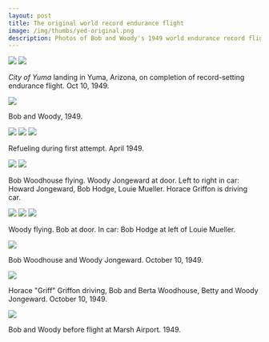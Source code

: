 ```yaml
--- 
layout: post
title: The original world record endurance flight
image: /img/thumbs/yed-original.png
description: Photos of Bob and Woody's 1949 world endurance record flight. 
---
```


 <img src="https://jenner.smugmug.com/Yuma-Endurance-Days/1949-World-Record-Flight/i-CQwbK2Z/0/M/originals-1-M.jpg">

 <img src="https://jenner.smugmug.com/Yuma-Endurance-Days/1949-World-Record-Flight/i-28kDGg5/0/M/originals-13-M.jpg">

<em>City of Yuma</em> landing in Yuma, Arizona, on completion of record-setting endurance flight. 
Oct 10, 1949.

 <img src="https://jenner.smugmug.com/Yuma-Endurance-Days/1949-World-Record-Flight/i-Sx4sk8J/0/M/originals-10-M.jpg">

Bob and Woody, 1949.

 <img src="https://jenner.smugmug.com/Yuma-Endurance-Days/1949-World-Record-Flight/i-2J5H6Rc/0/M/originals-11-M.jpg">

 <img src="https://jenner.smugmug.com/Yuma-Endurance-Days/1949-World-Record-Flight/i-dK26b6K/0/M/originals-12-M.jpg">

 <img src="https://jenner.smugmug.com/Yuma-Endurance-Days/1949-World-Record-Flight/i-28kDGg5/0/M/originals-13-M.jpg">

Refueling during first attempt. April 1949.

 <img src="https://jenner.smugmug.com/Yuma-Endurance-Days/1949-World-Record-Flight/i-sXLJpgt/0/M/originals-2-M.jpg">

 <img src="https://jenner.smugmug.com/Yuma-Endurance-Days/1949-World-Record-Flight/i-Vj44pB9/0/M/originals-25-M.jpg">

Bob Woodhouse flying. Woody Jongeward at door. Left to right in car: 
Howard Jongeward, Bob Hodge, Louie Mueller. Horace Griffon is driving car.

 <img src="https://jenner.smugmug.com/Yuma-Endurance-Days/1949-World-Record-Flight/i-rLpbR6M/0/M/originals-3-M.jpg">

 <img src="https://jenner.smugmug.com/Yuma-Endurance-Days/1949-World-Record-Flight/i-HCVJ5hH/0/M/originals-30-M.jpg">

 <img src="https://jenner.smugmug.com/Yuma-Endurance-Days/1949-World-Record-Flight/i-vCqvC8Q/0/M/originals-4-M.jpg">

Woody flying. Bob at door. In car: Bob Hodge at left of Louie Mueller. 

 <img src="https://jenner.smugmug.com/Yuma-Endurance-Days/1949-World-Record-Flight/i-JGtV4zx/0/M/originals-5-M.jpg">

Bob Woodhouse and Woody Jongeward. October 10, 1949.

 <img src="https://jenner.smugmug.com/Yuma-Endurance-Days/1949-World-Record-Flight/i-fPVkLgX/0/M/originals-8-M.jpg">

Horace "Griff" Griffon driving, Bob and Berta Woodhouse, Betty and Woody Jongeward. 
October 10, 1949.

 <img src="https://jenner.smugmug.com/Yuma-Endurance-Days/1949-World-Record-Flight/i-3f4Xhkk/0/M/originals-9-M.jpg">

Bob and Woody before flight at Marsh Airport. 1949.


